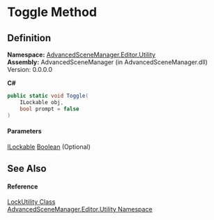 # Toggle Method

## Definition

**Namespace:** [AdvancedSceneManager.Editor.Utility](N_AdvancedSceneManager_Editor_Utility.md)\
**Assembly:** AdvancedSceneManager (in AdvancedSceneManager.dll) Version: 0.0.0.0

**C#**

```c#
public static void Toggle(
	ILockable obj,
	bool prompt = false
)
```

#### Parameters

&#x20; [ILockable](T_AdvancedSceneManager_Models_ILockable.md)   [Boolean](https://learn.microsoft.com/dotnet/api/system.boolean)  (Optional)&#x20;

## See Also

#### Reference

[LockUtility Class](T_AdvancedSceneManager_Editor_Utility_LockUtility.md)\
[AdvancedSceneManager.Editor.Utility Namespace](N_AdvancedSceneManager_Editor_Utility.md)
